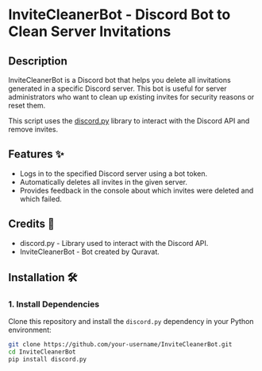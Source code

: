 # InviteCleanerBot - Discord Bot to Clean Server Invitations

## Description

InviteCleanerBot is a Discord bot that helps you delete all invitations generated in a specific Discord server. This bot is useful for server administrators who want to clean up existing invites for security reasons or reset them.

This script uses the [discord.py](https://discordpy.readthedocs.io/) library to interact with the Discord API and remove invites.

## Features ✨

- Logs in to the specified Discord server using a bot token.
- Automatically deletes all invites in the given server.
- Provides feedback in the console about which invites were deleted and which failed.

## Credits 💖

- discord.py - Library used to interact with the Discord API.
- InviteCleanerBot - Bot created by Quravat.

## Installation 🛠️

### 1. Install Dependencies

Clone this repository and install the `discord.py` dependency in your Python environment:

```bash
git clone https://github.com/your-username/InviteCleanerBot.git
cd InviteCleanerBot
pip install discord.py
